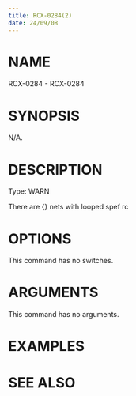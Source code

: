 ```yaml
---
title: RCX-0284(2)
date: 24/09/08
---
```


# NAME

RCX-0284 - RCX-0284

# SYNOPSIS

N/A.

# DESCRIPTION

Type: WARN

There are {} nets with looped spef rc

# OPTIONS

This command has no switches.

# ARGUMENTS

This command has no arguments.

# EXAMPLES

# SEE ALSO

